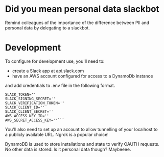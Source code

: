 # Did you mean personal data slackbot

Remind colleagues of the importance of the difference between PII and personal data by delegating to a slackbot.

# Development

To configure for development use, you'll need to:

- create a Slack app at api.slack.com
- have an AWS account configured for access to a DynamoDb instance

and add credentials to .env file in the following format.

````
SLACK_TOKEN=''
SLACK_SIGNING_SECRET=''
SLACK_VERIFICATION_TOKEN=''
SLACK_CLIENT_ID=''
SLACK_CLIENT_SECRET=''
AWS_ACCESS_KEY_ID=''
AWS_SECRET_ACCESS_KEY=''```
````

You'll also need to set up an account to allow tunnelling of your localhost to a publicly available URL. Ngrok is a popular choice!

DynamoDB is used to store installations and state to verify OAUTH requests. No other data is stored. Is it personal data though? Maybeeee.

